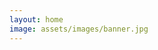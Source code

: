 ```yaml
---
layout: home
image: assets/images/banner.jpg
---
```

<style>
header.intro {
    display: none;}
</style>
